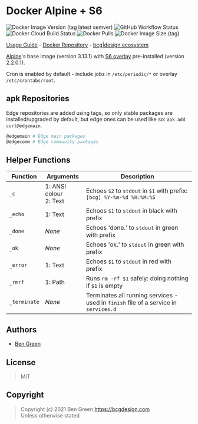 # Docker Alpine + S6

![Docker Image Version (tag latest semver)](https://img.shields.io/docker/v/bcgdesign/alpine-s6/latest) ![GitHub Workflow Status](https://img.shields.io/github/workflow/status/bencgreen/docker-alpine-s6/build?label=github) ![Docker Cloud Build Status](https://img.shields.io/docker/cloud/build/bcgdesign/alpine-s6?label=docker) ![Docker Pulls](https://img.shields.io/docker/pulls/bcgdesign/alpine-s6?label=pulls) ![Docker Image Size (tag)](https://img.shields.io/docker/image-size/bcgdesign/alpine-s6/latest?label=size)

[Usage Guide](https://github.com/bencgreen/docker/wiki/alpine-s6) - [Docker Repository](https://hub.docker.com/r/bcgdesign/alpine-s6) - [bcg|design ecosystem](https://github.com/bencgreen/docker)

[Alpine](https://alpinelinux.org/)'s base image (version 3.13.1) with [S6 overlay](https://github.com/just-containers/s6-overlay) pre-installed (version 2.2.0.1).

Cron is enabled by default - include jobs in `/etc/periodic/*` or overlay `/etc/crontabs/root`.

## apk Repositories

Edge repositories are added using tags, so only stable packages are installed/upgraded by default, but edge ones can be used like so: `apk add curl@edgemain`.

```bash
@edgemain # Edge main packages
@edgecomm # Edge community packages
```

## Helper Functions

| Function     | Arguments                 | Description                                                                            |
| ------------ | ------------------------- | -------------------------------------------------------------------------------------- |
| `_c`         | 1: ANSI colour<br>2: Text | Echoes `$2` to `stdout` in `$1` with prefix:<br>`[bcg] %Y-%m-%d %H:%M:%S`              |
| `_echo`      | 1: Text                   | Echoes `$1` to `stdout` in black with prefix                                           |
| `_done`      | *None*                    | Echoes 'done.' to `stdout` in green with prefix                                        |
| `_ok`        | *None*                    | Echoes 'ok.' to `stdout` in green with prefix                                          |
| `_error`     | 1: Text                   | Echoes `$1` to `stdout` in red with prefix                                             |
| `_rmrf`      | 1: Path                   | Runs `rm -rf $1` safely: doing nothing if `$1` is empty                                |
| `_terminate` | *None*                    | Terminates all running services - used in `finish` file of a service in `services.d`   |

## Authors

* [Ben Green](https://github.com/bencgreen)

## License

> MIT

## Copyright

> Copyright (c) 2021 Ben Green <https://bcgdesign.com>  
> Unless otherwise stated
